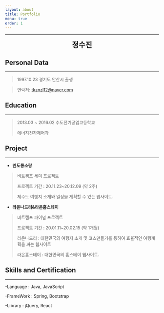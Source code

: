 ```yaml
---
layout: about
title: Portfolio
menu: true
order: 1
---
```


* * *
<center>
<span style=
"font-size:170%;
font-weight:bold">
정수진
</span>
</center>

## Personal Data
---
> 1997.10.23 경기도 안산시 출생

> 연락처: tkznzl12@naver.com


## Education
---
> 2013.03 ~ 2016.02 수도전기공업고등학교
>
> 에너지전자제어과

## Project
---

* **멘도롱소랑**

> 비트캠프 세미 프로젝트<br>
>
> 프로젝트 기간 : 20.11.23~20.12.09 (약 2주)<br>
>
> 제주도 여행지 소개와 일정을 계획할 수 있는 웹사이트.

* **라온나드리&라온홈스테이**

> 비트캠프 파이널 프로젝트<br>
>
> 프로젝트 기간 : 20.01.11~20.02.15 (약 1개월)<br>
>
> 라온나드리 : 대한민국의 여행지 소개 및 코스만들기를 통하여 효율적인 여행계획을 짜는 웹사이트<br>
>
> 라온홈스테이 : 대한민국의 홈스테이 웹사이트.

## Skills and Certification
---
-Language : Java, JavaScript

-FrameWork : Spring, Bootstrap

-Library : jQuery, React
